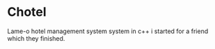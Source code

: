 Chotel
======

Lame-o hotel management system system in c++ i started for a friend which they finished.
